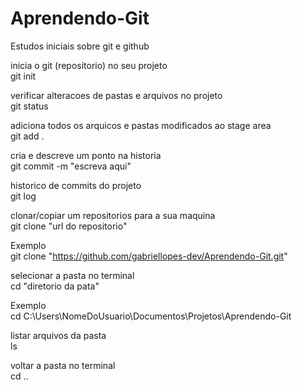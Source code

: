 # Aprendendo-Git
Estudos iniciais sobre git e github  

inicia o git (repositorio) no seu projeto  
git init

verificar alteracoes de pastas e arquivos no projeto  
git status

adiciona todos os arquicos e pastas modificados ao stage area  
git add .

cria e descreve um ponto na historia  
git commit -m "escreva aqui"

historico de commits do projeto  
git log

clonar/copiar um repositorios para a sua maquina  
git clone "url do repositorio"

Exemplo  
git clone "https://github.com/gabriellopes-dev/Aprendendo-Git.git"  

selecionar a pasta no terminal  
cd "diretorio da pata"

Exemplo  
cd C:\Users\NomeDoUsuario\Documentos\Projetos\Aprendendo-Git

listar arquivos da pasta  
ls

voltar a pasta no terminal  
cd ..
